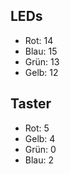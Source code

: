 ## LEDs
- Rot: 14
- Blau: 15
- Grün: 13
- Gelb: 12

## Taster
- Rot: 5
- Gelb: 4
- Grün: 0
- Blau: 2

